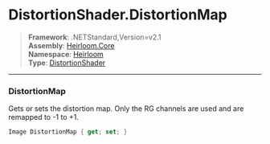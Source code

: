 # DistortionShader.DistortionMap

> **Framework**: .NETStandard,Version=v2.1  
> **Assembly**: [Heirloom.Core][0]  
> **Namespace**: [Heirloom][0]  
> **Type**: [DistortionShader][1]  

--------------------------------------------------------------------------------

### DistortionMap

Gets or sets the distortion map. Only the RG channels are used and are remapped to -1 to +1.

```cs
Image DistortionMap { get; set; }
```

[0]: ../Heirloom.Core.md
[1]: Heirloom.DistortionShader.md
